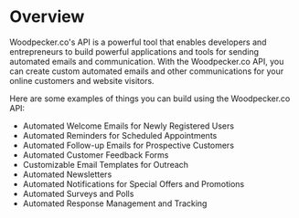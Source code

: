 # Overview

Woodpecker.co's API is a powerful tool that enables developers and entrepreneurs to build powerful applications and tools for sending automated emails and communication. With the Woodpecker.co API, you can create custom automated emails and other communications for your online customers and website visitors.

Here are some examples of things you can build using the Woodpecker.co API:

- Automated Welcome Emails for Newly Registered Users
- Automated Reminders for Scheduled Appointments
- Automated Follow-up Emails for Prospective Customers
- Automated Customer Feedback Forms
- Customizable Email Templates for Outreach
- Automated Newsletters
- Automated Notifications for Special Offers and Promotions
- Automated Surveys and Polls
- Automated Response Management and Tracking
